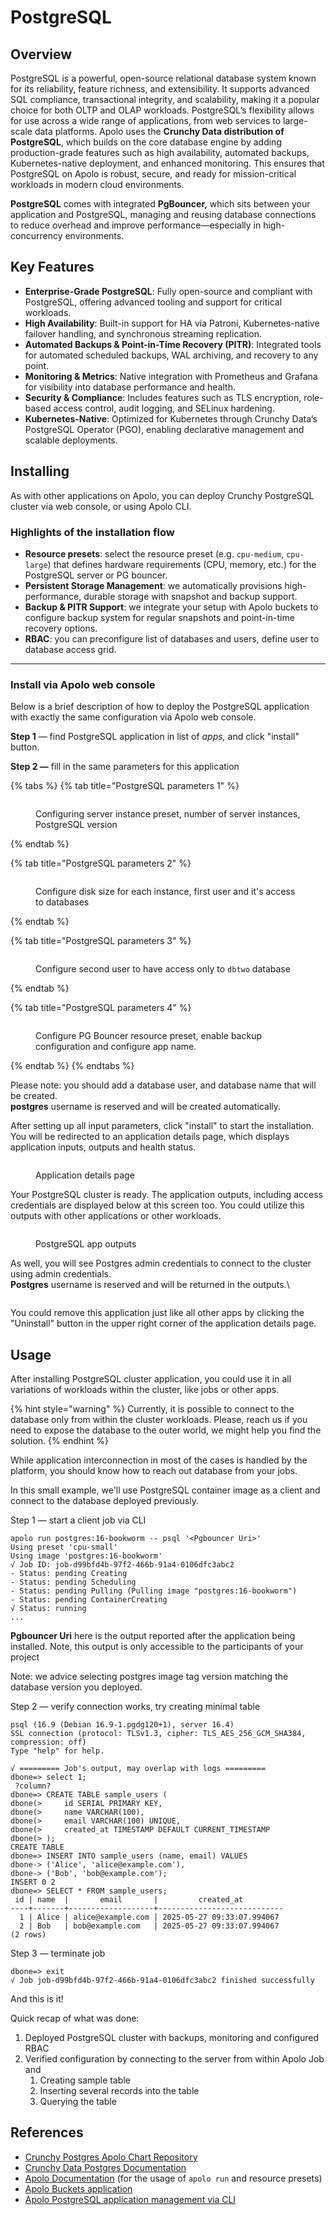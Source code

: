 # PostgreSQL

## Overview

PostgreSQL is a powerful, open-source relational database system known for its reliability, feature richness, and extensibility. It supports advanced SQL compliance, transactional integrity, and scalability, making it a popular choice for both OLTP and OLAP workloads. PostgreSQL’s flexibility allows for use across a wide range of applications, from web services to large-scale data platforms. Apolo uses the **Crunchy Data distribution of PostgreSQL**, which builds on the core database engine by adding production-grade features such as high availability, automated backups, Kubernetes-native deployment, and enhanced monitoring. This ensures that PostgreSQL on Apolo is robust, secure, and ready for mission-critical workloads in modern cloud environments.

**PostgreSQL** comes with integrated **PgBouncer,** which sits between your application and PostgreSQL, managing and reusing database connections to reduce overhead and improve performance—especially in high-concurrency environments.

## Key Features <a href="#key-features" id="key-features"></a>

* **Enterprise-Grade PostgreSQL**: Fully open-source and compliant with PostgreSQL, offering advanced tooling and support for critical workloads.
* **High Availability**: Built-in support for HA via Patroni, Kubernetes-native failover handling, and synchronous streaming replication.
* **Automated Backups & Point-in-Time Recovery (PITR)**: Integrated tools for automated scheduled backups, WAL archiving, and recovery to any point.
* **Monitoring & Metrics**: Native integration with Prometheus and Grafana for visibility into database performance and health.
* **Security & Compliance**: Includes features such as TLS encryption, role-based access control, audit logging, and SELinux hardening.
* **Kubernetes-Native**: Optimized for Kubernetes through Crunchy Data’s PostgreSQL Operator (PGO), enabling declarative management and scalable deployments.

## Installing <a href="#installation-and-deployment-on-apolo" id="installation-and-deployment-on-apolo"></a>

As with other applications on Apolo, you can deploy Crunchy PostgreSQL cluster via web console, or using Apolo CLI.

### **Highlights of the installation flow**

* **Resource presets**: select the resource preset (e.g. `cpu-medium`, `cpu-large`) that defines hardware requirements (CPU, memory, etc.) for the PostgreSQL server or PG bouncer.
* **Persistent Storage Management**: we automatically provisions high-performance, durable storage with snapshot and backup support.
* **Backup & PITR Support**: we integrate your setup with Apolo buckets to configure backup system for regular snapshots and point-in-time recovery options.
* **RBAC**: you can preconfigure list of databases and users, define user to database access grid.

***

### Install via Apolo web console

Below is a brief description of how to deploy the PostgreSQL application with exactly the same configuration via Apolo web console.

**Step 1** — find PostgreSQL application in list of _apps,_ and click "install" button.

**Step 2 —** fill in the same parameters for this application

{% tabs %}
{% tab title="PostgreSQL parameters 1" %}
<figure><img src="../../../../.gitbook/assets/image (9) (1).png" alt=""><figcaption><p>Configuring server instance preset, number of server instances, PostgreSQL version</p></figcaption></figure>
{% endtab %}

{% tab title="PostgreSQL parameters 2" %}
<figure><img src="../../../../.gitbook/assets/image (11) (1).png" alt=""><figcaption><p>Configure disk size for each instance, first user and it's access to databases</p></figcaption></figure>
{% endtab %}

{% tab title="PostgreSQL parameters 3" %}
<figure><img src="../../../../.gitbook/assets/image (12) (1).png" alt=""><figcaption><p>Configure second user to have access only to <code>dbtwo</code> database</p></figcaption></figure>
{% endtab %}

{% tab title="PostgreSQL parameters 4" %}
<figure><img src="../../../../.gitbook/assets/image (13) (1).png" alt=""><figcaption><p>Configure PG Bouncer resource preset, enable backup configuration and configure app name.</p></figcaption></figure>
{% endtab %}
{% endtabs %}

Please note: you should add a database user, and database name that will be created. \
**postgres** username is reserved and will be created automatically.

After setting up all input parameters, click "install" to start the installation. You will be redirected to an application details page, which displays application inputs, outputs and health status.

<figure><img src="../../../../.gitbook/assets/image (15) (1).png" alt=""><figcaption><p>Application details page</p></figcaption></figure>

Your PostgreSQL cluster is ready. The application outputs, including access credentials are displayed below at this screen too. You could utilize this outputs with other applications or other workloads.&#x20;

<figure><img src="../../../../.gitbook/assets/image (17) (1).png" alt=""><figcaption><p>PostgreSQL app outputs</p></figcaption></figure>

As well, you will see Postgres admin credentials to connect to the cluster using admin credentials.\
**Postgres** username is reserved and will be returned in the outputs.\


<figure><img src="../../../../.gitbook/assets/image (1) (1) (1).png" alt=""><figcaption></figcaption></figure>

You could remove this application just like all other apps by clicking the "Uninstall" button in the upper right corner of the application details page.

## Usage

After installing PostgreSQL cluster application, you could use it in all variations of workloads within the cluster, like jobs or other apps.

{% hint style="warning" %}
Currently, it is possible to connect to the database only from within the cluster workloads. Please, reach us if you need to expose the database to the outer world, we might help you find the solution.
{% endhint %}

While application interconnection in most of the cases is handled by the platform, you should know how to reach out database from your jobs.

In this small example, we'll use PostgreSQL container image as a client and connect to the database deployed previously.&#x20;

Step 1 — start a client job via CLI

```
apolo run postgres:16-bookworm -- psql '<Pgbouncer Uri>'
Using preset 'cpu-small'
Using image 'postgres:16-bookworm'
√ Job ID: job-d99bfd4b-97f2-466b-91a4-0106dfc3abc2
- Status: pending Creating
- Status: pending Scheduling
- Status: pending Pulling (Pulling image "postgres:16-bookworm")
- Status: pending ContainerCreating
√ Status: running
...
```

**Pgbouncer Uri** here is the output reported after the application being installed. Note, this output is only accessible to the participants of your project

Note: we advice selecting postgres image tag version matching the database version you deployed.

Step 2 — verify connection works, try creating minimal table

```
psql (16.9 (Debian 16.9-1.pgdg120+1), server 16.4)
SSL connection (protocol: TLSv1.3, cipher: TLS_AES_256_GCM_SHA384, compression: off)
Type "help" for help.

√ ========= Job's output, may overlap with logs =========
dbone=> select 1;
 ?column? 
dbone=> CREATE TABLE sample_users (
dbone(>     id SERIAL PRIMARY KEY,
dbone(>     name VARCHAR(100),
dbone(>     email VARCHAR(100) UNIQUE,
dbone(>     created_at TIMESTAMP DEFAULT CURRENT_TIMESTAMP
dbone(> );
CREATE TABLE
dbone=> INSERT INTO sample_users (name, email) VALUES
dbone-> ('Alice', 'alice@example.com'),
dbone-> ('Bob', 'bob@example.com');
INSERT 0 2
dbone=> SELECT * FROM sample_users;
 id | name  |       email       |         created_at         
----+-------+-------------------+----------------------------
  1 | Alice | alice@example.com | 2025-05-27 09:33:07.994067
  2 | Bob   | bob@example.com   | 2025-05-27 09:33:07.994067
(2 rows)
```

Step 3 — terminate job

```
dbone=> exit
√ Job job-d99bfd4b-97f2-466b-91a4-0106dfc3abc2 finished successfully
```

And this is it!

Quick recap of what was done:

1. Deployed PostgreSQL cluster with backups, monitoring and configured RBAC
2. Verified configuration by connecting to the server from within Apolo Job and
   1. Creating sample table
   2. Inserting several records into the table
   3. Querying the table

## References

* [Crunchy Postgres Apolo Chart Repository](https://github.com/neuro-inc/app-crunchy-postgres)
* [Crunchy Data Postgres Documentation](https://access.crunchydata.com/documentation/postgres-operator/latest/quickstart)
* [Apolo Documentation](https://docs.apolo.us/apolo-cli/commands/shortcuts#usage-16) (for the usage of `apolo run` and resource presets)
* [Apolo Buckets application](../../pre-installed/buckets.md)
* [Apolo PostgreSQL application management via CLI](../../../../apolo-concepts-cli/apps/installable-apps/available-apps/postgresql.md)
